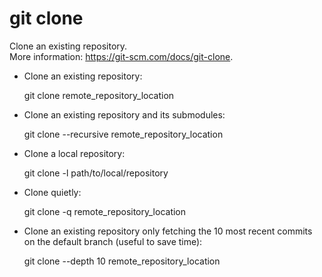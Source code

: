 # git clone                                                                                   
                                                                                              
  Clone an existing repository.                                                               
  More information: <https://git-scm.com/docs/git-clone>.                                     
                                                                                              
- Clone an existing repository:                                                               
                                                                                              
  git clone remote_repository_location                                                        
                                                                                              
- Clone an existing repository and its submodules:                                            
                                                                                              
  git clone --recursive remote_repository_location                                            
                                                                                              
- Clone a local repository:                                                                   
                                                                                              
  git clone -l path/to/local/repository                                                       
                                                                                              
- Clone quietly:                                                                              
                                                                                              
  git clone -q remote_repository_location                                                     
                                                                                              
- Clone an existing repository only fetching the 10 most recent commits on the default branch (useful to save time):
                                                                                              
  git clone --depth 10 remote_repository_location                                             
                                                                                              
                                                                                              
                                                                                              
